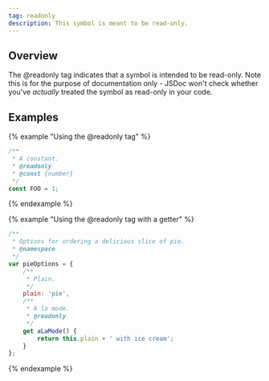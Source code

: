 ```yaml
---
tag: readonly
description: This symbol is meant to be read-only.
---
```


## Overview

The @readonly tag indicates that a symbol is intended to be read-only. Note this is for the purpose
of documentation only - JSDoc won't check whether you've _actually_ treated the symbol as read-only
in your code.


## Examples

{% example "Using the @readonly tag" %}

```js
/**
 * A constant.
 * @readonly
 * @const {number}
 */
const FOO = 1;
```
{% endexample %}

{% example "Using the @readonly tag with a getter" %}

```js
/**
 * Options for ordering a delicious slice of pie.
 * @namespace
 */
var pieOptions = {
	/**
	 * Plain.
	 */
	plain: 'pie',
	/**
	 * A la mode.
	 * @readonly
	 */
	get aLaMode() {
		return this.plain + ' with ice cream';
	}
};
```
{% endexample %}
